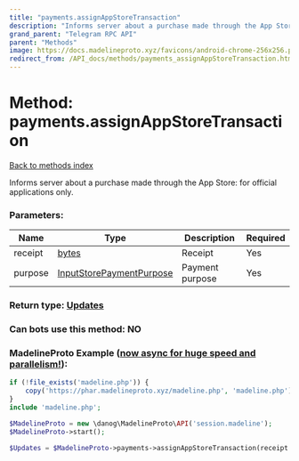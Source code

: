 ```yaml
---
title: "payments.assignAppStoreTransaction"
description: "Informs server about a purchase made through the App Store: for official applications only."
grand_parent: "Telegram RPC API"
parent: "Methods"
image: https://docs.madelineproto.xyz/favicons/android-chrome-256x256.png
redirect_from: /API_docs/methods/payments_assignAppStoreTransaction.html
---
```

# Method: payments.assignAppStoreTransaction
[Back to methods index](index.html)



Informs server about a purchase made through the App Store: for official applications only.

### Parameters:

| Name     |    Type       | Description | Required |
|----------|---------------|-------------|----------|
|receipt|[bytes](/API_docs/types/bytes.html) | Receipt | Yes|
|purpose|[InputStorePaymentPurpose](/API_docs/types/InputStorePaymentPurpose.html) | Payment purpose | Yes|


### Return type: [Updates](/API_docs/types/Updates.html)

### Can bots use this method: **NO**


### MadelineProto Example ([now async for huge speed and parallelism!](https://docs.madelineproto.xyz/docs/ASYNC.html)):


```php
if (!file_exists('madeline.php')) {
    copy('https://phar.madelineproto.xyz/madeline.php', 'madeline.php');
}
include 'madeline.php';

$MadelineProto = new \danog\MadelineProto\API('session.madeline');
$MadelineProto->start();

$Updates = $MadelineProto->payments->assignAppStoreTransaction(receipt: 'bytes', purpose: InputStorePaymentPurpose, );
```

